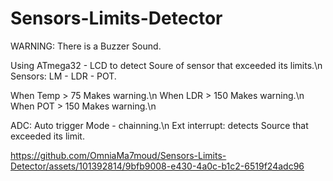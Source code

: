 # Sensors-Limits-Detector
WARNING: There is a Buzzer Sound.

Using ATmega32 - LCD to detect Soure of sensor that exceeded its limits.\n
Sensors: LM - LDR - POT.

When Temp > 75 Makes warning.\n
When LDR > 150 Makes warning.\n
When POT > 150 Makes warning.\n

ADC: Auto trigger Mode - chainning.\n
Ext interrupt: detects Source that exceeded its limit.

https://github.com/OmniaMa7moud/Sensors-Limits-Detector/assets/101392814/9bfb9008-e430-4a0c-b1c2-6519f24adc96

